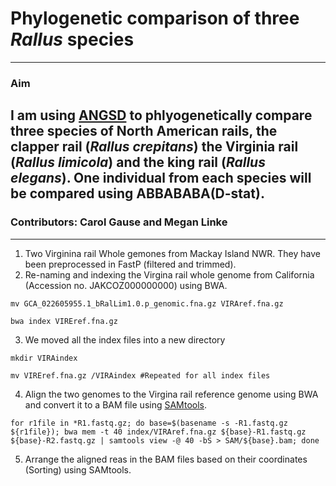 # Phylogenetic comparison of three _Rallus_ species
---
### Aim
I am using [ANGSD](http://www.popgen.dk/angsd/index.php/Abbababa) to phlyogenetically compare three species of North American rails, the clapper rail (_Rallus crepitans_) the Virginia rail (_Rallus limicola_) and the king rail (_Rallus elegans_). One individual from each species will be compared using ABBABABA(D-stat).
---

### Contributors: Carol Gause and Megan Linke
---

1. Two Virginina rail Whole gemones from Mackay Island NWR. They have been preprocessed in FastP (filtered and trimmed). 
2. Re-naming and indexing the Virgina rail whole genome from California (Accession no. JAKCOZ000000000) using BWA.   
```
mv GCA_022605955.1_bRalLim1.0.p_genomic.fna.gz VIRAref.fna.gz 
```  
```
bwa index VIREref.fna.gz
```       
3. We moved all the index files into a new directory  
```
mkdir VIRAindex 
``` 
```
mv VIREref.fna.gz /VIRAindex #Repeated for all index files
```  
4. Align the two genomes to the Virgina rail reference genome using BWA and convert it to a BAM file using [SAMtools](https://github.com/samtools/samtools). 
```
for r1file in *R1.fastq.gz; do base=$(basename -s -R1.fastq.gz ${r1file}); bwa mem -t 40 index/VIRAref.fna.gz ${base}-R1.fastq.gz ${base}-R2.fastq.gz | samtools view -@ 40 -bS > SAM/${base}.bam; done 
```
5. Arrange the aligned reas in the BAM files based on their coordinates (Sorting) using SAMtools.

